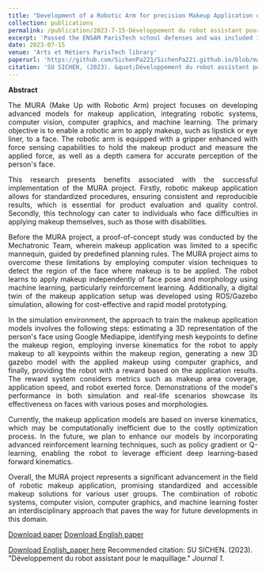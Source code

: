 ```yaml
---
title: "Development of a Robotic Arm for precision Makeup Application on the Human Face"
collection: publications
permalink: /publication/2023-7-15-Développement du robot assistant pour le maquillage
excerpt: 'Passed the ENSAM ParisTech school defenses and was included in the laboratory.'
date: 2023-07-15
venue: 'Arts et Métiers ParisTech library'
paperurl: 'https://github.com/SichenPa221/SichenPa221.github.io/blob/master/files/SFE_Report.pdf'
citation: 'SU SICHEN, (2023). &quot;Développement du robot assistant pour le maquillage.&quot; <i>Journal 1</i>. 1(1).'
---
```

**Abstract**

<style>
    .justified-text {
        text-align: justify;
    }
</style>

<div class="justified-text">

<p>
The MURA (Make Up with Robotic Arm) project focuses on developing advanced models for makeup application, integrating robotic systems, computer vision, computer graphics, and machine learning. The primary objective is to enable a robotic arm to apply makeup, such as lipstick or eye liner, to a face. The robotic arm is equipped with a gripper enhanced with force sensing capabilities to hold the makeup product and measure the applied force, as well as a depth camera for accurate perception of the person's face. 
</p>

<p>
This research presents benefits associated with the successful implementation of the MURA project. Firstly, robotic makeup application allows for standardized procedures, ensuring consistent and reproducible results, which is essential for product evaluation and quality control. Secondly, this technology can cater to individuals who face difficulties in applying makeup themselves, such as those with disabilities. 
</p>

<p>
Before the MURA project, a proof-of-concept study was conducted by the Mechatronic Team, wherein makeup application was limited to a specific mannequin, guided by predefined planning rules. The MURA project aims to overcome these limitations by employing computer vision techniques to detect the region of the face where makeup is to be applied. The robot learns to apply makeup independently of face pose and morphology using machine learning, particularly reinforcement learning. Additionally, a digital twin of the makeup application setup was developed using ROS/Gazebo simulation, allowing for cost-effective and rapid model prototyping. 
</p>

<p>
In the simulation environment, the approach to train the makeup application models involves the following steps: estimating a 3D representation of the person's face using Google Mediapipe, identifying mesh keypoints to define the makeup region, employing inverse kinematics for the robot to apply makeup to all keypoints within the makeup region, generating a new 3D gazebo model with the applied makeup using computer graphics, and finally, providing the robot with a reward based on the application results. The reward system considers metrics such as makeup area coverage, application speed, and robot exerted force. Demonstrations of the model's performance in both simulation and real-life scenarios showcase its effectiveness on faces with various poses and morphologies.
</p>

<p>
Currently, the makeup application models are based on inverse kinematics, which may be computationally inefficient due to the costly optimization process. In the future, we plan to enhance our models by incorporating advanced reinforcement learning techniques, such as policy gradient or Q-learning, enabling the robot to leverage efficient deep learning-based forward kinematics. 
</p>

<p>
Overall, the MURA project represents a significant advancement in the field of robotic makeup application, promising standardized and accessible makeup solutions for various user groups. The combination of robotic systems, computer vision, computer graphics, and machine learning foster an interdisciplinary approach that paves the way for future developments in this domain. 
</p>

</div>

<div class="download-links">
  <a href="{{ page.paperurl }}" target="_blank" aria-label="Download the SFE Report PDF">Download paper</a>
  <a href="https://github.com/SichenPa221/SichenPa221.github.io/raw/master/files/Master_thesis_English.pdf" target="_blank" aria-label="Download the Master Thesis in English PDF">Download English paper</a>
</div>

[Download English_paper here](https://github.com/SichenPa221/SichenPa221.github.io/blob/master/files/Master_thesis_English.pdf)
Recommended citation: SU SICHEN. (2023). "Développement du robot assistant pour le maquillage." <i>Journal 1</i>.

